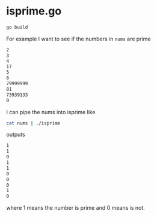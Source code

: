 # isprime.go

```bash
go build
```

For example I want to see if the numbers in `nums` are prime

```txt
2
3
4
17
5
6
79999999
81
73939133
0
```

I can pipe the nums into isprime like


```bash
cat nums | ./isprime
```

outputs

```txt
1
1
0
1
1
0
0
0
1
0
```

where 1 means the number is prime and 0 means is not.